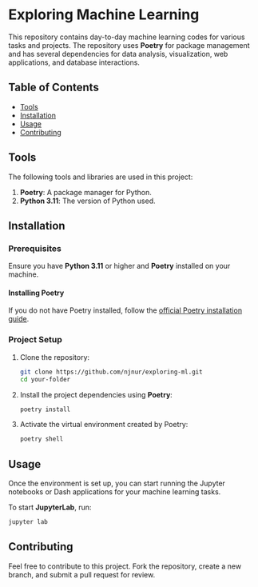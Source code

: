 # Exploring Machine Learning

This repository contains day-to-day machine learning codes for various tasks and projects. The repository uses **Poetry** 
for package management and has several dependencies for data analysis, visualization, web applications, and database
interactions.

## Table of Contents

- [Tools](#tools)
- [Installation](#installation)
- [Usage](#usage)
- [Contributing](#contributing)

## Tools

The following tools and libraries are used in this project:

1. **Poetry**: A package manager for Python.
2. **Python 3.11**: The version of Python used.

## Installation

### Prerequisites

Ensure you have **Python 3.11** or higher and **Poetry** installed on your machine.

#### Installing Poetry

If you do not have Poetry installed, follow
the [official Poetry installation guide](https://python-poetry.org/docs/#installation).

### Project Setup

1. Clone the repository:

    ```bash
    git clone https://github.com/njnur/exploring-ml.git
    cd your-folder
    ```

2. Install the project dependencies using **Poetry**:

    ```bash
    poetry install
    ```

3. Activate the virtual environment created by Poetry:

    ```bash
    poetry shell
    ```

## Usage

Once the environment is set up, you can start running the Jupyter notebooks or Dash applications for your machine
learning tasks.

To start **JupyterLab**, run:

```bash
jupyter lab
```

## Contributing

Feel free to contribute to this project. Fork the repository, create a new branch, and submit a pull request for review.
